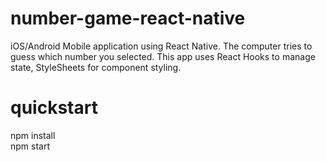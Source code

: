 # number-game-react-native
iOS/Android Mobile application using React Native. The computer tries to guess which number you selected. This app uses React Hooks to manage state, StyleSheets for component styling.
# quickstart
npm install
<br>
npm start
